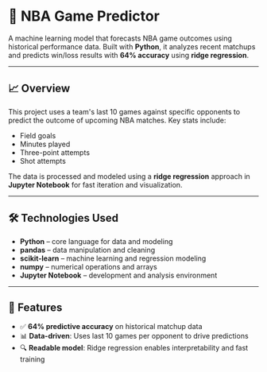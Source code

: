 # 🏀 NBA Game Predictor

A machine learning model that forecasts NBA game outcomes using historical performance data. Built with **Python**, it analyzes recent matchups and predicts win/loss results with **64% accuracy** using **ridge regression**.

---

## 📈 Overview

This project uses a team's last 10 games against specific opponents to predict the outcome of upcoming NBA matches. Key stats include:

- Field goals
- Minutes played
- Three-point attempts
- Shot attempts

The data is processed and modeled using a **ridge regression** approach in **Jupyter Notebook** for fast iteration and visualization.

---

## 🛠️ Technologies Used

- **Python** – core language for data and modeling  
- **pandas** – data manipulation and cleaning  
- **scikit-learn** – machine learning and regression modeling  
- **numpy** – numerical operations and arrays  
- **Jupyter Notebook** – development and analysis environment

---

## 🎯 Features

- ✅ **64% predictive accuracy** on historical matchup data  
- 📊 **Data-driven**: Uses last 10 games per opponent to drive predictions  
- 🔍 **Readable model**: Ridge regression enables interpretability and fast training


